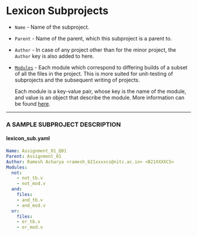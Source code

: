 # Lexicon Subprojects

- `Name` - Name of the subproject.

- `Parent` - Name of the parent, which this subproject is a parent to.

- `Author` -  In case of any project other than for the minor project, the `Author` key is also added to here.

- [`Modules`](MODULE.md) - Each module which correspond to differing builds of a subset of all the files in the project. This is more suited for unit-testing of subprojects and the subsequent writing of projects.

    Each module is a key-value pair, whose key is the name of the module, and value is an object that describe the module. More information can be found [here](MODULE.md).

---
### A SAMPLE SUBPROJECT DESCRIPTION

#### lexicon_sub.yaml

```yaml
Name: Assignment_01_Q01
Parent: Assignment_01
Author: Ramesh Acharya <ramesh_b21xxxxcs@nitc.ac.in> <B21XXXXCS>
Modules:
  not:
    - not_tb.v
    - not_mod.v
  and:
    files:
    - and_tb.v
    - and_mod.v
  or:
    files:
    - or_tb.v
    - or_mod.v
```
